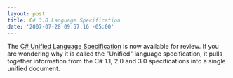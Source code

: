 ```yaml
---
layout: post
title: C# 3.0 Language Specification
date: '2007-07-28 09:57:16 -05:00'
---
```


The [C# Unified Language Specification](http://download.microsoft.com/download/3/8/8/388e7205-bc10-4226-b2a8-75351c669b09/CSharp%20Language%20Specification.doc) is now available for review. If you are wondering why it is called the "Unified" language specification, it pulls together information from the C# 1.1, 2.0 and 3.0 specifications into a single unified document.
